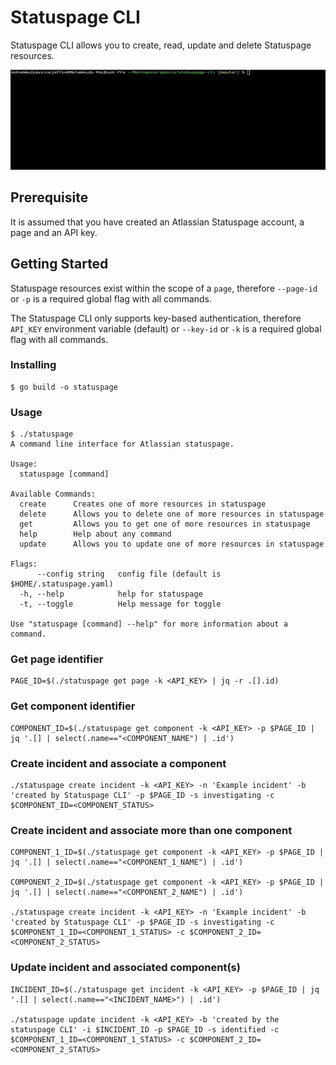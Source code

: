 # Statuspage CLI

Statuspage CLI allows you to create, read, update and delete Statuspage resources.

<img src="images/statuspage_cli.gif" width="800" height="160"/>

## Prerequisite
It is assumed that you have created an Atlassian Statuspage account, a page and an API key.

## Getting Started

Statuspage resources exist within the scope of a `page`, therefore `--page-id` or `-p` is a required global flag with all commands.

The Statuspage CLI only supports key-based authentication, therefore `API_KEY` environment variable (default) or `--key-id` or `-k` is a required global flag with all commands.

### Installing

```
$ go build -o statuspage
```

### Usage

```
$ ./statuspage
A command line interface for Atlassian statuspage.

Usage:
  statuspage [command]

Available Commands:
  create      Creates one of more resources in statuspage
  delete      Allows you to delete one of more resources in statuspage
  get         Allows you to get one of more resources in statuspage
  help        Help about any command
  update      Allows you to update one of more resources in statuspage

Flags:
      --config string   config file (default is $HOME/.statuspage.yaml)
  -h, --help            help for statuspage
  -t, --toggle          Help message for toggle

Use "statuspage [command] --help" for more information about a command.
```

### Get page identifier
```
PAGE_ID=$(./statuspage get page -k <API_KEY> | jq -r .[].id)
```

### Get component identifier
```
COMPONENT_ID=$(./statuspage get component -k <API_KEY> -p $PAGE_ID | jq '.[] | select(.name=="<COMPONENT_NAME") | .id')
```

### Create incident and associate a component
```
./statuspage create incident -k <API_KEY> -n 'Example incident' -b 'created by Statuspage CLI' -p $PAGE_ID -s investigating -c $COMPONENT_ID=<COMPONENT_STATUS>
```

### Create incident and associate more than one component
```
COMPONENT_1_ID=$(./statuspage get component -k <API_KEY> -p $PAGE_ID | jq '.[] | select(.name=="<COMPONENT_1_NAME") | .id')

COMPONENT_2_ID=$(./statuspage get component -k <API_KEY> -p $PAGE_ID | jq '.[] | select(.name=="<COMPONENT_2_NAME") | .id')

./statuspage create incident -k <API_KEY> -n 'Example incident' -b 'created by Statuspage CLI' -p $PAGE_ID -s investigating -c $COMPONENT_1_ID=<COMPONENT_1_STATUS> -c $COMPONENT_2_ID=<COMPONENT_2_STATUS>
```

### Update incident and associated component(s)
```
INCIDENT_ID=$(./statuspage get incident -k <API_KEY> -p $PAGE_ID | jq '.[] | select(.name=="<INCIDENT_NAME>") | .id')

./statuspage update incident -k <API_KEY> -b 'created by the statuspage CLI' -i $INCIDENT_ID -p $PAGE_ID -s identified -c $COMPONENT_1_ID=<COMPONENT_1_STATUS> -c $COMPONENT_2_ID=<COMPONENT_2_STATUS>
```
